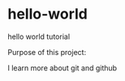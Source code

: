 # hello-world
hello world tutorial

Purpose of this project: 





I learn more about git and github
